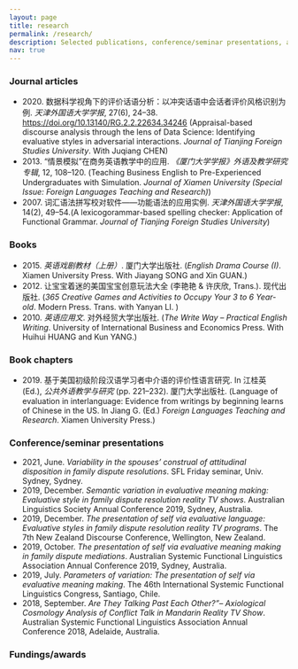 ```yaml
---
layout: page
title: research
permalink: /research/
description: Selected publications, conference/seminar presentations, and the fundings/awards received.
nav: true
---
```


<p><h3>Journal articles</h3></p>

- 2020\. 数据科学视角下的评价话语分析：以冲突话语中会话者评价风格识别为例. *天津外国语大学学报*, 27(6), 24–38. https://doi.org/10.13140/RG.2.2.22634.34246 (Appraisal-based discourse analysis through the lens of Data Science: Identifying evaluative styles in adversarial interactions. *Journal of Tianjing Foreign Studies University*. With Juqiang CHEN)
- 2013\. “情景模拟”在商务英语教学中的应用. *《厦门大学学报》外语及教学研究专辑*, 12, 108–120. (Teaching Business English to Pre-Experienced Undergraduates with Simulation. *Journal of Xiamen University (Special Issue: Foreign Languages Teaching and Research)*)
- 2007\. 词汇语法拼写校对软件——功能语法的应用实例. *天津外国语大学学报*, 14(2), 49–54.(A lexicogorammar-based spelling checker: Application of Functional Grammar. *Journal of Tianjing Foreign Studies University*)


<p><h3>Books</h3></p>

- 2015\. *英语戏剧教材（上册）*. 厦门大学出版社. (*English Drama Course (I)*. Xiamen University Press. With Jiayang SONG and Xin GUAN.)
- 2012\. 让宝宝着迷的美国宝宝创意玩法大全 (李艳艳 & 许庆欣, Trans.). 现代出版社. (*365 Creative Games and Activities to Occupy Your 3 to 6 Year-old*. Modern Press. Trans. with Yanyan LI. )
- 2010\. *英语应用文*. 对外经贸大学出版社. (*The Write Way – Practical English Writing*. University of International Business and Economics Press. With Huihui HUANG and Kun YANG.)


<p><h3>Book chapters</h3></p>

- 2019\. 基于美国初级阶段汉语学习者中介语的评价性语言研究. In 江桂英 (Ed.), *公共外语教学与研究* (pp. 221–232). 厦门大学出版社. (Language of evaluation in interlanguage: Evidence from writings by beginning learns of Chinese in the US. In Jiang G. (Ed.) *Foreign Languages Teaching and Research*. Xiamen University Press.) 


<p><h3>Conference/seminar presentations</h3></p>

- 2021\, June. *Variability in the spouses’ construal of attitudinal disposition in family dispute resolutions*. SFL Friday seminar, Univ. Sydney, Sydney.
- 2019\, December. *Semantic variation in evaluative meaning making: Evaluative style in family dispute resolution reality TV shows*. Australian Linguistics Society Annual Conference 2019, Sydney, Australia.
- 2019\, December. *The presentation of self via evaluative language: Evaluative styles in family dispute resolution reality TV programs*. The 7th New Zealand Discourse Conference, Wellington, New Zealand.
- 2019\, October. *The presentation of self via evaluative meaning making in family dispute mediations*. Australian Systemic Functional Linguistics Association Annual Conference 2019, Sydney, Australia.
- 2019\, July. *Parameters of variation: The presentation of self via evaluative meaning making*. The 46th International Systemic Functional Linguistics Congress, Santiago, Chile.
- 2018\, September. *Are They Talking Past Each Other?”– Axiological Cosmology Analysis of Conflict Talk in Mandarin Reality TV Show*. Australian Systemic Functional Linguistics Association Annual Conference  2018, Adelaide, Australia.


<p><h3>Fundings/awards</h3></p>
